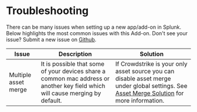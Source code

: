# Troubleshooting

There can be many issues when setting up a new app/add-on in Splunk. Below highlights the most common issues with this Add-on. Don't see your issue? Submit a new issue on [Github](https://github.com/ZachChristensen28/SA-CrowdstrikeDevices/issues).

Issue | Description | Solution
----- | ----------- | --------
Multiple asset merge | It is possible that some of your devices share a common mac address or another key field which will cause merging by default. | If Crowdstrike is your only asset source you can disable asset merge under global settings. See [Asset Merge Solution](./solution-guides/asset-merge) for more information.
